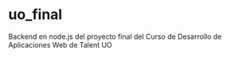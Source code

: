 # uo_final
Backend en node.js del proyecto final del Curso de Desarrollo de Aplicaciones Web de Talent UO
